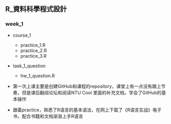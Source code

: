 ## R_資料科學程式設計

### week_1

- course_1
    - practice_1.R
    - practice_2.R
    - practice_3.R
- task_1_question
    - hw_1_question.R
    
- 第一次上课主要是创建GitHub和课程的repository，课堂上有一点没有跟上节奏，但是课后翻阅论坛和阅读NTU Cool 里面的补充文档，学会了GitHub的基本操作
- 跟着practice，熟悉了R语言的基本语法，在网上下载了《R语言实战》电子书，配合书籍和文档渐渐上手R语言

